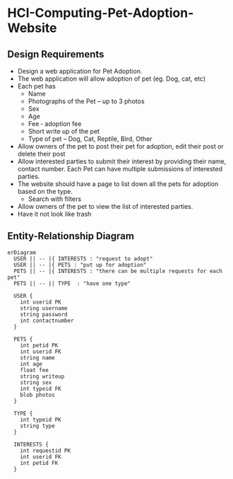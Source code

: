 # HCI-Computing-Pet-Adoption-Website

## Design Requirements
- Design a web application for Pet Adoption.
- The web application will allow adoption of pet (eg. Dog, cat, etc)
- Each pet has
  - Name
  - Photographs of the Pet – up to 3 photos
  - Sex
  - Age
  - Fee ‐ adoption fee
  - Short write up of the pet
  - Type of pet – Dog, Cat, Reptile, Bird, Other
- Allow owners of the pet to post their pet for adoption, edit their post or delete their post
- Allow interested parties to submit their interest by providing their name, contact number. Each Pet can have multiple submissions of interested parties.
- The website should have a page to list down all the pets for adoption based on the type.
  - Search with filters 
- Allow owners of the pet to view the list of interested parties.
- Have it not look like trash

## Entity-Relationship Diagram
```mermaid
erDiagram
  USER || -- |{ INTERESTS : "request to adopt"
  USER || -- |{ PETS : "put up for adoption"
  PETS || -- |{ INTERESTS : "there can be multiple requests for each pet"
  PETS || -- || TYPE  : "have one type"

  USER {
    int userid PK
    string username
    string password
    int contactnumber
  }

  PETS {
    int petid PK
    int userid FK
    string name
    int age
    float fee
    string writeup
    string sex
    int typeid FK
    blob photos
  }

  TYPE {
    int typeid PK
    string type
  }

  INTERESTS {
    int requestid PK
    int userid FK
    int petid FK
  }
```
